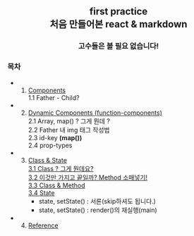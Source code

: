<h2 align="center">first practice </br>
처음 만들어본 react & markdown</h2>

<h3 align="center">고수들은 볼 필요 없습니다!</h3>
  
### 목차
- 1. [Components](note/step1/1_Components.md)</br>
    1.1 Father - Child?
- 2. [Dynamic Components (function-components)](note/step2/2_Dynamic_Components.md)</br>
    2.1 Array, map() ? 그게 뭔데 ? </br>
    2.2 Father 내 img 태그 작성법 </br>
    2.3 id-key **(map())**</br>
    2.4 prop-types</br>
- 3. [Class & State](note/step3/3_Class_State.md)</br>
    [3.1 Class ? 그게 뭔데요?](note/step3/3_Class.md)</br>
    [3.2 이것만 가지고 끝일까? Method 소매넣기!](note/step3/3_Method.md)</br>
    [3.3 Class & Method](note/step3/3_Class&Method.md)</br>
    [3.4 State](note/step3/3_State.md)</br>
      - state, setState() : 서론(skip하셔도 됩니다.)
      - state, setState() : render()의 재실행(main)
- 4. [Reference](note/reference/head.md)
